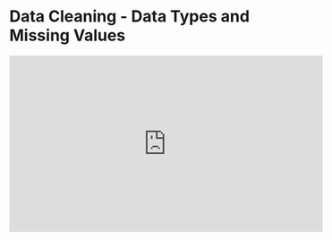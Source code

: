 # Data Cleaning - Data Types and Missing Values

<iframe width="560" height="315" src="https://www.youtube.com/embed/5RP9DPNfjvw" title="YouTube video player" frameborder="0" allow="accelerometer; autoplay; clipboard-write; encrypted-media; gyroscope; picture-in-picture" allowfullscreen></iframe>
